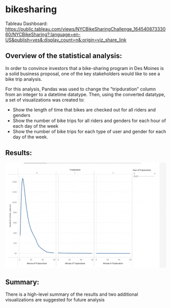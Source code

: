 # bikesharing

Tableau Dashboard:
https://public.tableau.com/views/NYCBikeSharingChallenge_16454087333060/NYCBikeSharing?:language=en-US&publish=yes&:display_count=n&:origin=viz_share_link

## Overview of the statistical analysis:

In order to convince investors that a bike-sharing program in Des Moines is a solid business proposal, one of the key stakeholders would like to see a bike trip analysis.

For this analysis, Pandas was used to change the "tripduration" column from an integer to a datetime datatype. Then, using the converted datatype, a set of visualizations was created to:

- Show the length of time that bikes are checked out for all riders and genders
- Show the number of bike trips for all riders and genders for each hour of each day of the week
- Show the number of bike trips for each type of user and gender for each day of the week.

## Results:
![image1](/bikeimages/image1.png)

## Summary:
There is a high-level summary of the results and two additional visualizations are suggested for future analysis 


